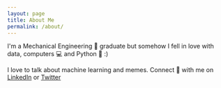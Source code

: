 ```yaml
---
layout: page
title: About Me
permalink: /about/
---
```


I'm a Mechanical Engineering :nut_and_bolt: graduate but somehow I fell in love with data, computers :computer: and Python :snake: :)

I love to talk about machine learning and memes. Connect :iphone: with me on [LinkedIn](https://www.linkedin.com/in/bipin-krishnan) or [Twitter](https://twitter.com/bkrish_)
